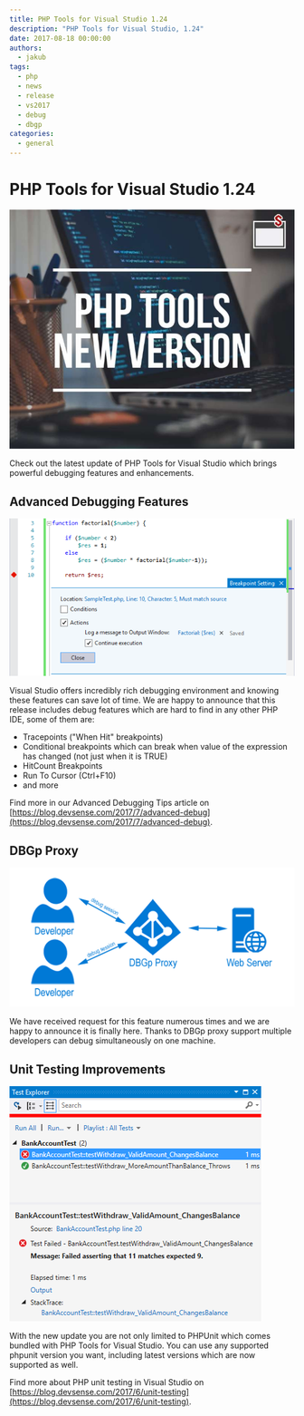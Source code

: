 ```yaml
---
title: PHP Tools for Visual Studio 1.24
description: "PHP Tools for Visual Studio, 1.24"
date: 2017-08-18 00:00:00
authors:
  - jakub
tags:
  - php
  - news
  - release
  - vs2017
  - debug
  - dbgp
categories:
  - general
---
```


# PHP Tools for Visual Studio 1.24

![Cover Image](imgs/phptoolsnewversionblog.jpg)

Check out the latest update of PHP Tools for Visual Studio which brings powerful debugging features and enhancements.

<!-- more -->

## Advanced Debugging Features

![advanced_debugging_features](imgs\advanced_debugging_features.png)

Visual Studio offers incredibly rich debugging environment and knowing these features can save lot of time. We are happy to announce that this release includes debug features which are hard to find in any other PHP IDE, some of them are:

- Tracepoints ("When Hit" breakpoints)
- Conditional breakpoints which can break when value of the expression has changed (not just when it is TRUE)
- HitCount Breakpoints
- Run To Cursor (Ctrl+F10)
- and more 

Find more in our Advanced Debugging Tips article on [https://blog.devsense.com/2017/7/advanced-debug](https://blog.devsense.com/2017/7/advanced-debug).

## DBGp Proxy

![dbgp_proxy](imgs\dbgp_proxy.png)

We have received request for this feature numerous times and we are happy to announce it is finally here.
Thanks to DBGp proxy support multiple developers can debug simultaneously on one machine.

## Unit Testing Improvements

![unit_testing_improvements](imgs\unit_testing_improvements.png)

With the new update you are not only limited to PHPUnit which comes bundled with PHP Tools for Visual Studio. You can use any supported phpunit version you want, including latest versions which are now supported as well.

Find more about PHP unit testing in Visual Studio on [https://blog.devsense.com/2017/6/unit-testing](https://blog.devsense.com/2017/6/unit-testing).